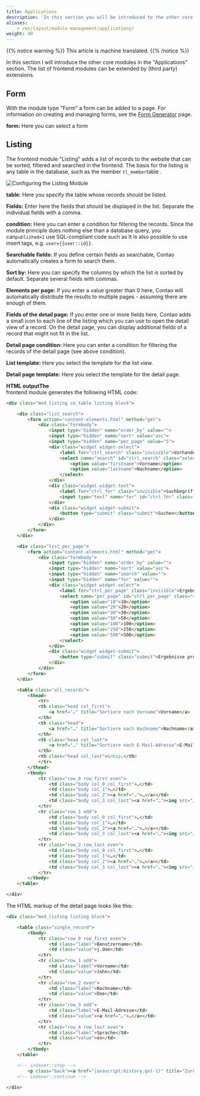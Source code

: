 ```yaml
---
title: Applications
description: 'In this section you will be introduced to the other core modules in the "Applications" section.'
aliases:
    - /en/layout/module-management/applications/
weight: 40
---
```


{{% notice warning %}}
This article is machine translated.
{{% /notice %}}

In this section I will introduce the other core modules in the "Applications" section. The list of frontend modules can be extended by (third party) extensions.

## Form

With the module type "Form" a form can be added to a page. For information on creating and managing forms, see the [Form Generator](../../../formulargenerator/) page.

**form:** Here you can select a form

## Listing

The frontend module "Listing" adds a list of records to the website that can be sorted, filtered and searched in the frontend. The basis for the listing is any table in the database, such as the member `tl_member`table .

![Configuring the Listing Module](/de/layout/module-management/images/de/das-auflistungsmodul-konfigurieren.png?classes=shadow)

**table:** Here you specify the table whose records should be listed.

**Fields:** Enter here the fields that should be displayed in the list. Separate the individual fields with a comma.

**condition:** Here you can enter a condition for filtering the records. Since the module principle does nothing else than a database query, you can`published=1` use SQL-compliant code such as It is also possible to use insert tags, e.g. `user={{user::id}}`.

**Searchable fields:** If you define certain fields as searchable, Contao automatically creates a form to search them.

**Sort by:** Here you can specify the columns by which the list is sorted by default. Separate several fields with commas.

**Elements per page:** If you enter a value greater than 0 here, Contao will automatically distribute the results to multiple pages - assuming there are enough of them.

**Fields of the detail page:** If you enter one or more fields here, Contao adds a small icon to each line of the listing which you can use to open the detail view of a record. On the detail page, you can display additional fields of a record that might not fit in the list.

**Detail page condition:** Here you can enter a condition for filtering the records of the detail page (see above condition).

**List template:** Here you select the template for the list view.

**Detail page template:** Here you select the template for the detail page.

**HTML outputThe**  
 frontend module generates the following HTML code:

```html
<div class="mod_listing ce_table listing block">

    <div class="list_search">
        <form action="content-elements.html" method="get">
            <div class="formbody">
                <input type="hidden" name="order_by" value="">
                <input type="hidden" name="sort" value="asc">
                <input type="hidden" name="per_page" value="5">
                <div class="widget widget-select">
                    <label for="ctrl_search" class="invisible">Vorhandene Felder</label>
                    <select name="search" id="ctrl_search" class="select">
                        <option value="firstname">Vorname</option>
                        <option value="lastname">Nachname</option>
                    </select>
                </div>
                <div class="widget widget-text">
                    <label for="ctrl_for" class="invisible">Suchbegriffe</label>
                    <input type="text" name="for" id="ctrl_for" class="text" value="">
                </div>
                <div class="widget widget-submit">
                    <button type="submit" class="submit">Suchen</button>
                </div>
            </div>
        </form>
    </div>

    <div class="list_per_page">
        <form action="content-elements.html" method="get">
            <div class="formbody">
                <input type="hidden" name="order_by" value="">
                <input type="hidden" name="sort" value="asc">
                <input type="hidden" name="search" value="">
                <input type="hidden" name="for" value="">
                <div class="widget widget-select">
                    <label for="ctrl_per_page" class="invisible">Ergebnisse pro Seite</label>
                    <select name="per_page" id="ctrl_per_page" class="select">
                        <option value="10">10</option>
                        <option value="20">20</option>
                        <option value="30">30</option>
                        <option value="50">50</option>
                        <option value="100">100</option>
                        <option value="250">250</option>
                        <option value="500">500</option>
                    </select>
                </div>
                <div class="widget widget-submit">
                    <button type="submit" class="submit">Ergebnisse pro Seite</button>
                </div>
            </div>
        </form>
    </div>

    <table class="all_records">
        <thead>
            <tr>
            <th class="head col_first">
                <a href="…" title="Sortiere nach Vorname">Vorname</a>
            </th>
            <th class="head">
                <a href="…" title="Sortiere nach Nachname">Nachname</a>
            </th>
            <th class="head col_last">
                <a href="…" title="Sortiere nach E-Mail-Adresse">E-Mail-Adresse</a>
            </th>
            <th class="head col_last">&nbsp;</th>
            </tr>
        </thead>
        <tbody>
            <tr class="row_0 row_first even">
                <td class="body col_0 col_first">…</td>
                <td class="body col_1">…</td>
                <td class="body col_2"><a href="…">…</a></td>
                <td class="body col_3 col_last"><a href="…"><img src="…" width="16" height="16" alt=""></a></td>
            </tr>
            <tr class="row_1 odd">
                <td class="body col_0 col_first">…</td>
                <td class="body col_1">…</td>
                <td class="body col_2"><a href="…">…</a></td>
                <td class="body col_3 col_last"><a href="…"><img src="…" width="16" height="16" alt=""></a></td>
            </tr>
            <tr class="row_2 row_last even">
                <td class="body col_0 col_first">…</td>
                <td class="body col_1">…</td>
                <td class="body col_2"><a href="…">…</a></td>
                <td class="body col_3 col_last"><a href="…"><img src="…" width="16" height="16" alt=""></a></td>
            </tr>
        </tbody>
    </table>

</div>
```

The HTML markup of the detail page looks like this:

```html
<div class="mod_listing listing block">

    <table class="single_record">
        <tbody>
            <tr class="row_0 row_first even">
                <td class="label">Benutzername</td>
                <td class="value">j.doe</td>
            </tr>
            <tr class="row_1 odd">
                <td class="label">Vorname</td>
                <td class="value">John</td>
            </tr>
            <tr class="row_2 even">
                <td class="label">Nachname</td>
                <td class="value">Doe</td>
            </tr>
            <tr class="row_3 odd">
                <td class="label">E-Mail-Adresse</td>
                <td class="value"><a href="…">…</a></td>
            </tr>
            <tr class="row_4 row_last even">
                <td class="label">Sprache</td>
                <td class="value">en</td>
            </tr>
        </tbody>
    </table>

    <!-- indexer::stop -->
        <p class="back"><a href="javascript:history.go(-1)" title="Zurück">Zurück</a></p>
    <!-- indexer::continue -->

</div>
```
